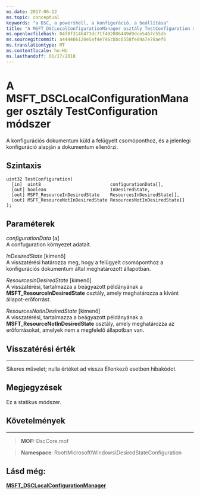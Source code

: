 ```yaml
---
ms.date: 2017-06-12
ms.topic: conceptual
keywords: "a DSC, a powershell, a konfiguráció, a beállítása"
title: "A MSFT_DSCLocalConfigurationManager osztály TestConfiguration módszer"
ms.openlocfilehash: 04f0f3146473dc71f492086449d9dce5467c55db
ms.sourcegitcommit: a444406120e5af4e746cbbc0558fe89a7e78aef6
ms.translationtype: MT
ms.contentlocale: hu-HU
ms.lasthandoff: 01/17/2018
---
```

# <a name="testconfiguration-method-of-the-msftdsclocalconfigurationmanager-class"></a>A MSFT_DSCLocalConfigurationManager osztály TestConfiguration módszer

A konfigurációs dokumentum küld a felügyelt csomóponthoz, és a jelenlegi konfiguráció alapján a dokumentum ellenőrzi.

<a name="syntax"></a>Szintaxis
------

```mof
uint32 TestConfiguration(
  [in]  uint8                          configurationData[],
  [out] boolean                        InDesiredState,
  [out] MSFT_ResourceInDesiredState    ResourcesInDesiredState[],
  [out] MSFT_ResourceNotInDesiredState ResourcesNotInDesiredState[]
);
```

<a name="parameters"></a>Paraméterek
----------

*configurationData* \[a\]  
A confuguration környezet adatait.

*InDesiredState* \[kimenő\]  
A visszatérési határozza meg, hogy a felügyelt csomóponthoz a konfigurációs dokumentum által meghatározott állapotban.

*ResourcesInDesiredState* \[kimenő\]  
A visszatérési, tartalmazza a beágyazott példányának a **MSFT_ResourceInDesiredState** osztály, amely meghatározza a kívánt állapot-erőforrást.

*ResourcesNotInDesiredState* \[kimenő\]  
A visszatérési, tartalmazza a beágyazott példányának a **MSFT_ResourceNotInDesiredState** osztály, amely meghatározza az erőforrásokat, amelyek nem a megfelelő állapotban van.

## <a name="return-value"></a>Visszatérési érték
------------

Sikeres művelet; nulla értéket ad vissza Ellenkező esetben hibakódot.

## <a name="remarks"></a>Megjegyzések

Ez a statikus módszer.

## <a name="requirements"></a>Követelmények
------------
>**MOF:** DscCore.mof

>**Namespace**: Root\Microsoft\Windows\DesiredStateConfiguration


## <a name="see-also"></a>Lásd még:


[**MSFT_DSCLocalConfigurationManager**](msft-dsclocalconfigurationmanager.md)


 

 



